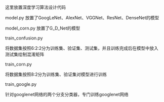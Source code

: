 这里放置深度学习算法设计代码

model.py 放置了GoogLeNet、AlexNet、VGGNet、ResNet、DenseNet的模型

model_corn.py 放置了G_D_Net的模型

train_confusion.py

将数据集按照6:2:2分为训练集、验证集、测试集，并且训练完成后在模型中放入测试集绘制混淆矩阵

train_corn.py

将数据集按照8:2分为训练集、验证集对模型进行训练

train_google.py

针对googlenet网络的两个分支分类器，专门训练googlenet网络
